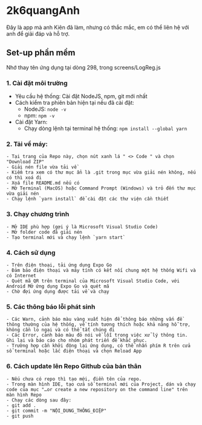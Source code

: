 # 2k6quangAnh
Đây là app mà anh Kiên đã làm, nhưng có thắc mắc, em có thể liên hệ với anh để giải đáp và hỗ trợ.

## Set-up phần mềm

Nhớ thay tên ứng dụng tại dòng 298, trong screens/LogReg.js

### 1. Cài đặt môi trường

- Yêu cầu hệ thống: Cài đặt NodeJS, npm, git mới nhất
- Cách kiểm tra phiên bản hiện tại nếu đã cài đặt:
  - NodeJS: `node -v`
  - npm: `npm -v`
- Cài đặt Yarn:
  - Chạy dòng lệnh tại terminal hệ thống: `npm install --global yarn`

### 2. Tải về máy:

    - Tại trang của Repo này, chọn nút xanh lá " <> Code " và chọn "Download ZIP"
    - Giải nén file vừa tải về
    - Kiểm tra xem có thư mục ẩn là .git trong mục vừa giải nén không, nếu có thì xoá đi
    - Xoá file README.md nếu có
    - Mở Terminal (MacOS) hoặc Command Prompt (Windows) và trỏ đến thư mục vừa giải nén
    - Chạy lệnh `yarn install` để cài đặt các thư viện cần thiết

### 3. Chạy chương trình

    - Mở IDE phù hợp (gợi ý là Microsoft Visual Studio Code)
    - Mở folder code đã giải nén
    - Tạo terminal mới và chạy lệnh `yarn start`

### 4. Cách sử dụng

    - Trên điện thoại, tải ứng dụng Expo Go
    - Đảm bảo điện thoại và máy tính có kết nối chung một hệ thống Wifi và có Internet
    - Quét mã QR trên terminal của Microsoft Visual Studio Code, với Android Mở ứng dụng Expo Go và quét mã
    - Chờ đợi ứng dụng được tải về và chạy

### 5. Các thông báo lỗi phát sinh

    - Các Warn, cảnh báo màu vàng xuất hiện để thông báo những vấn đề thông thường của hệ thống, về tính tương thích hoặc khả năng hỗ trợ, không cần lo ngại và có thể tắt chúng đi
    - Các Error, cảnh báo màu đỏ nói về lỗi trong việc xử lý thông tin. Ghi lại và báo cáo cho nhóm phát triển để khắc phục.
    - Trường hợp cần khởi động lại ứng dụng, có thể nhấn phím R trên cửa sổ terminal hoặc lắc điện thoại và chọn Reload App

### 6. Cách update lên Repo Github của bản thân

    - Nếu chưa có repo thì tạo mới, điền tên của repo.
    - Trong màn hình IDE, tạo cửa sổ terminal mới của Project, dán và chạy code của mục "…or create a new repository on the command line" trên màn hình Repo
    - Chạy các dòng sau đây:
    - git add .
    - git commit -m "NỘI_DUNG_THÔNG_ĐIỆP"
    - git push
